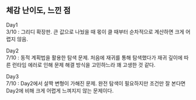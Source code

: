 ## 체감 난이도, 느낀 점

Day1</br>
3/10 : 그리디 확장판. 큰 값으로 나눴을 때 몫이 클 때부터 순차적으로 계산하면 크게 어렵지 않음.

Day2</br>
7/10 : 동적 계획법을 활용한 탐색 문제. 처음에 재귀를 통해 탐색했다가 재귀 깊이에 따른 런타임 에러로 인해 문제 해결 방식을 고민하느라 꽤 고생한 것 같다.

Day3</br>
7/10 : Day2에서 살짝 변형이 가해진 문제. 완전 탐색이 필요하지만 조건만 잘 본다면 Day2에 비해 크게 어렵게 느껴지지 않는 문제이다.